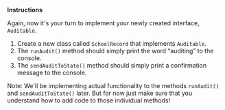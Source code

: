 **Instructions**

Again, now it's your turn to implement your newly created interface, `Auditable`. 

1. Create a new class called `SchoolRecord` that implements `Auditable`.
1. The `runAudit()` method should simply print the word “auditing” to the console.
1. The `sendAuditToState()` method should simply print a confirmation message to the console.

Note: We'll be implementing actual functionality to the methods `runAudit()` and `sendAuditToState()` later. But for now just make sure that you understand how to add code to those individual methods!